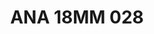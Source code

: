 ---
title: ANA 18MM 028
date: 
draft: false

# descripcion
description : Anillo de plata 925 y ónix

materials: Plata 925

color: 

dimensions: 18mm diámetro

code: 05-29-1294

type: "Anillos"

categories: []

price: $7.840,00

price_eftvo: $6.660,00

# Images
# first image will be shown in the product page
images:
  # - image: "images/path_to_image"
  # La ubicacion de las imagenes es imagenes/Anillos/Anillos.Nácar/05-29-1294-ana-18mm-028
  - image: "./images/anillos/nácar/05-29-1294-ana-18mm-028.jpg"
---